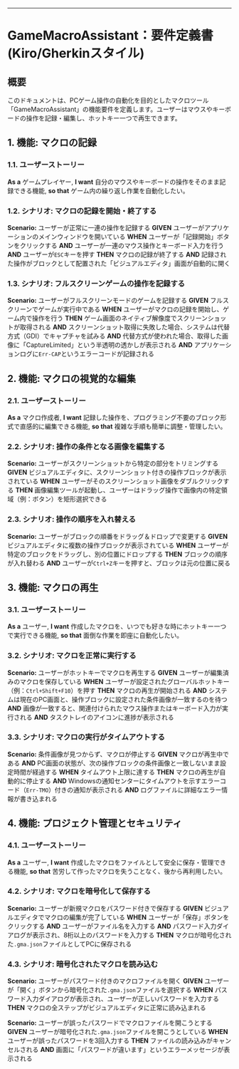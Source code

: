 ***

# GameMacroAssistant：要件定義書 (Kiro/Gherkinスタイル)

## 概要

このドキュメントは、PCゲーム操作の自動化を目的としたマクロツール「GameMacroAssistant」の機能要件を定義します。ユーザーはマウスやキーボードの操作を記録・編集し、ホットキー一つで再生できます。

## 1. 機能: マクロの記録

### 1.1. ユーザーストーリー

**As a** ゲームプレイヤー, **I want** 自分のマウスやキーボードの操作をそのまま記録できる機能, **so that** ゲーム内の繰り返し作業を自動化したい。

### 1.2. シナリオ: マクロの記録を開始・終了する

**Scenario:** ユーザーが正常に一連の操作を記録する
**GIVEN** ユーザーがアプリケーションのメインウィンドウを開いている
**WHEN** ユーザーが「記録開始」ボタンをクリックする
**AND** ユーザーが一連のマウス操作とキーボード入力を行う
**AND** ユーザーが`ESC`キーを押す
**THEN** マクロの記録が終了する
**AND** 記録された操作がブロックとして配置された「ビジュアルエディタ」画面が自動的に開く

### 1.3. シナリオ: フルスクリーンゲームの操作を記録する

**Scenario:** ユーザーがフルスクリーンモードのゲームを記録する
**GIVEN** フルスクリーンでゲームが実行中である
**WHEN** ユーザーがマクロの記録を開始し、ゲーム内で操作を行う
**THEN** ゲーム画面のネイティブ解像度でスクリーンショットが取得される
**AND** スクリーンショット取得に失敗した場合、システムは代替方式（GDI）でキャプチャを試みる
**AND** 代替方式が使われた場合、取得した画像に「CaptureLimited」という半透明の透かしが表示される
**AND** アプリケーションログに`Err-CAP`というエラーコードが記録される

## 2. 機能: マクロの視覚的な編集

### 2.1. ユーザーストーリー

**As a** マクロ作成者, **I want** 記録した操作を、プログラミング不要のブロック形式で直感的に編集できる機能, **so that** 複雑な手順も簡単に調整・管理したい。

### 2.2. シナリオ: 操作の条件となる画像を編集する

**Scenario:** ユーザーがスクリーンショットから特定の部分をトリミングする
**GIVEN** ビジュアルエディタに、スクリーンショット付きの操作ブロックが表示されている
**WHEN** ユーザーがそのスクリーンショット画像をダブルクリックする
**THEN** 画像編集ツールが起動し、ユーザーはドラッグ操作で画像内の特定領域（例：ボタン）を矩形選択できる

### 2.3. シナリオ: 操作の順序を入れ替える

**Scenario:** ユーザーがブロックの順番をドラッグ＆ドロップで変更する
**GIVEN** ビジュアルエディタに複数の操作ブロックが表示されている
**WHEN** ユーザーが特定のブロックをドラッグし、別の位置にドロップする
**THEN** ブロックの順序が入れ替わる
**AND** ユーザーが`Ctrl+Z`キーを押すと、ブロックは元の位置に戻る

## 3. 機能: マクロの再生

### 3.1. ユーザーストーリー

**As a** ユーザー, **I want** 作成したマクロを、いつでも好きな時にホットキー一つで実行できる機能, **so that** 面倒な作業を即座に自動化したい。

### 3.2. シナリオ: マクロを正常に実行する

**Scenario:** ユーザーがホットキーでマクロを再生する
**GIVEN** ユーザーが編集済みのマクロを保存している
**WHEN** ユーザーが設定されたグローバルホットキー（例：`Ctrl+Shift+F10`）を押す
**THEN** マクロの再生が開始される
**AND** システムは現在のPC画面と、操作ブロックに設定された条件画像が一致するのを待つ
**AND** 画像が一致すると、関連付けられたマウス操作またはキーボード入力が実行される
**AND** タスクトレイのアイコンに進捗が表示される

### 3.3. シナリオ: マクロの実行がタイムアウトする

**Scenario:** 条件画像が見つからず、マクロが停止する
**GIVEN** マクロが再生中である
**AND** PC画面の状態が、次の操作ブロックの条件画像と一致しないまま設定時間が経過する
**WHEN** タイムアウト上限に達する
**THEN** マクロの再生が自動的に停止する
**AND** Windowsの通知センターにタイムアウトを示すエラーコード（`Err-TMO`）付きの通知が表示される
**AND** ログファイルに詳細なエラー情報が書き込まれる

## 4. 機能: プロジェクト管理とセキュリティ

### 4.1. ユーザーストーリー

**As a** ユーザー, **I want** 作成したマクロをファイルとして安全に保存・管理できる機能, **so that** 苦労して作ったマクロを失うことなく、後から再利用したい。

### 4.2. シナリオ: マクロを暗号化して保存する

**Scenario:** ユーザーが新規マクロをパスワード付きで保存する
**GIVEN** ビジュアルエディタでマクロの編集が完了している
**WHEN** ユーザーが「保存」ボタンをクリックする
**AND** ユーザーがファイル名を入力する
**AND** パスワード入力ダイアログが表示され、8桁以上のパスワードを入力する
**THEN** マクロが暗号化された`.gma.json`ファイルとしてPCに保存される

### 4.3. シナリオ: 暗号化されたマクロを読み込む

**Scenario:** ユーザーがパスワード付きのマクロファイルを開く
**GIVEN** ユーザーが「開く」ボタンから暗号化された`.gma.json`ファイルを選択する
**WHEN** パスワード入力ダイアログが表示され、ユーザーが正しいパスワードを入力する
**THEN** マクロの全ステップがビジュアルエディタに正常に読み込まれる

**Scenario:** ユーザーが誤ったパスワードでマクロファイルを開こうとする
**GIVEN** ユーザーが暗号化された`.gma.json`ファイルを開こうとしている
**WHEN** ユーザーが誤ったパスワードを3回入力する
**THEN** ファイルの読み込みがキャンセルされる
**AND** 画面に「パスワードが違います」というエラーメッセージが表示される